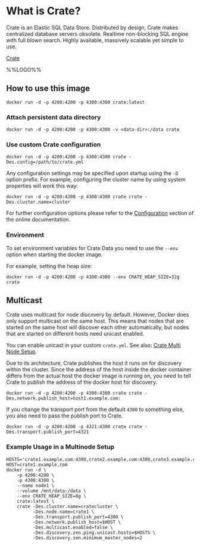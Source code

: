 # What is Crate?

Crate is an Elastic SQL Data Store. Distributed by design, Crate makes centralized database servers obsolete. Realtime non-blocking SQL engine with full blown search. Highly available, massively scalable yet simple to use.

[Crate](https:/crate.io/)

%%LOGO%%

## How to use this image

	docker run -d -p 4200:4200 -p 4300:4300 crate:latest

### Attach persistent data directory

	docker run -d -p 4200:4200 -p 4300:4300 -v <data-dir>:/data crate

### Use custom Crate configuration

	docker run -d -p 4200:4200 -p 4300:4300 crate -Des.config=/path/to/crate.yml

Any configuration settings may be specified upon startup using the `-D` option prefix. For example, configuring the cluster name by using system properties will work this way:

	docker run -d -p 4200:4200 -p 4300:4300 crate crate -Des.cluster.name=cluster

For further configuration options please refer to the [Configuration](https://crate.io/docs/stable/configuration.html) section of the online documentation.

### Environment

To set environment variables for Crate Data you need to use the `--env` option when starting the docker image.

For example, setting the heap size:

	docker run -d -p 4200:4200 -p 4300:4300 --env CRATE_HEAP_SIZE=32g crate

## Multicast

Crate uses multicast for node discovery by default. However, Docker does only support multicast on the same host. This means that nodes that are started on the same host will discover each other automatically, but nodes that are started on different hosts need unicast enabled.

You can enable unicast in your custom `crate.yml`. See also: [Crate Multi Node Setup](https://crate.io/docs/en/latest/best_practice/multi_node_setup.html).

Due to its architecture, Crate publishes the host it runs on for discovery within the cluster. Since the address of the host inside the docker container differs from the actual host the docker image is running on, you need to tell Crate to publish the address of the docker host for discovery.

	docker run -d -p 4200:4200 -p 4300:4300 crate crate -Des.network.publish_host=host1.example.com:

If you change the transport port from the default `4300` to something else, you also need to pass the publish port to Crate.

	docker run -d -p 4200:4200 -p 4321:4300 crate crate -Des.transport.publish_port=4321

### Example Usage in a Multinode Setup

	HOSTS='crate1.example.com:4300,crate2.example.com:4300,crate3.example.com:4300'
	HOST=crate1.example.com
	docker run -d \
	    -p 4200:4200 \
	    -p 4300:4300 \
	    --name node1 \
	    --volume /mnt/data:/data \
	    --env CRATE_HEAP_SIZE=8g \
	    crate:latest \
	    crate -Des.cluster.name=cratecluster \
	          -Des.node.name=crate1 \
	          -Des.transport.publish_port=4300 \
	          -Des.network.publish_host=$HOST \
	          -Des.multicast.enabled=false \
	          -Des.discovery.zen.ping.unicast.hosts=$HOSTS \
	          -Des.discovery.zen.minimum_master_nodes=2
